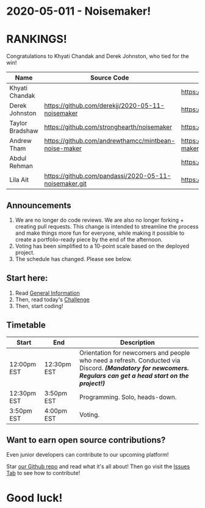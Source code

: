 # 2020-05-011 - Noisemaker!

# RANKINGS!

Congratulations to Khyati Chandak and Derek Johnston, who tied for the win!

| Name            | Source Code                                           | URL                                                  | Score |   |
|-----------------|-------------------------------------------------------|------------------------------------------------------|-------|---|
| Khyati Chandak  |                                                       | https://codepen.io/khyatichandak/pen/XWmYNLo         | 8.4   | WINNER!  |
| Derek Johnston  | https://github.com/derekjj/2020-05-11-noisemaker      | https://2020-05-11-noisemaker.now.sh/                | 8.4   | WINNER!  |
| Taylor Bradshaw | https://github.com/stronghearth/noisemaker            | https://noisemaker.now.sh/                           | 7.8   |   |
| Andrew Tham     | https://github.com/andrewthamcc/mintbean-noise-maker  | https://andrewthamcc.github.io/mintbean-noise-maker/ | 7.0   |   |
| Abdul Rehman    |                                                       | https://usmdi.csb.app/                               | 6.6   |   |
| Lila Ait        | https://github.com/pandassi/2020-05-11-noisemaker.git | https://ecstatic-swartz-c896b3.netlify.app/          | 6.4   |   |


## Announcements

1. We are no longer do code reviews. We are also no longer forking + creating pull requests. This change is intended to streamline the process and make things more fun for everyone, while making it possible to create a portfolio-ready piece by the end of the afternoon.
1. Voting has been simplified to a 10-point scale based on the deployed project.
1. The schedule has changed. Please see below.

## Start here:

1. Read [General Information](./General%20Information.md) 
2. Then, read today's [Challenge](./Challenge.md)
3. Then, start coding!

## Timetable

| Start | End  | Description |
|-------|------|-------------|
| 12:00pm EST  | 12:30pm EST | Orientation for newcomers and people who need a refresh. Conducted via Discord. **_(Mandatory for newcomers. Regulars can get a head start on the project!)_** |
| 12:30pm EST  | 3:50pm EST | Programming. Solo, heads-down. |
| 3:50pm EST  | 4:00pm EST | Voting. |

## Want to earn open source contributions?

Even junior developers can contribute to our upcoming platform! 

Star [our Github repo](https://github.com/Mintbean/MintbeanPlatform) and read what it's all about! Then go visit the [Issues Tab](https://github.com/MintbeanHackathons/MintbeanPlatform/issues) to see how to contribute!

# Good luck!